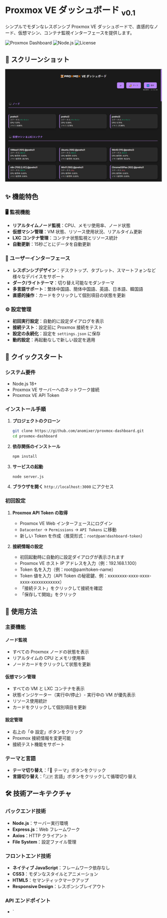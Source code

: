 # Proxmox VE ダッシュボード <sub>v0.1</sub>

シンプルでモダンなレスポンシブ Proxmox VE ダッシュボードで、直感的なノード、仮想マシン、コンテナ監視インターフェースを提供します。

![Proxmox Dashboard](https://img.shields.io/badge/Proxmox-VE%20Dashboard-blue?style=for-the-badge&logo=proxmox)
![Node.js](https://img.shields.io/badge/Node.js-18+-green?style=for-the-badge&logo=node.js)
![License](https://img.shields.io/badge/License-MIT-yellow?style=for-the-badge)

## 📸 スクリーンショット

![Proxmox Dashboard スクリーンショット](./public/screenshot_ja.png)

## ✨ 機能特色

### 🖥️ 監視機能
- **リアルタイムノード監視**：CPU、メモリ使用率、ノード状態
- **仮想マシン管理**：VM 状態、リソース使用状況、リアルタイム更新
- **LXC コンテナ管理**：コンテナ状態監視とリソース統計
- **自動更新**：15秒ごとにデータを自動更新

### 🎨 ユーザーインターフェース
- **レスポンシブデザイン**：デスクトップ、タブレット、スマートフォンなど様々なデバイスをサポート
- **ダーク/ライトテーマ**：切り替え可能なモダンテーマ
- **多言語サポート**：繁体中国語、簡体中国語、英語、日本語、韓国語
- **直感的操作**：カードをクリックして個別項目の状態を更新

### ⚙️ 設定管理
- **初回実行設定**：自動的に設定ダイアログを表示
- **接続テスト**：設定前に Proxmox 接続をテスト
- **設定の永続化**：設定を `settings.json` に保存
- **動的設定**：再起動なしで新しい設定を適用

## 🚀 クイックスタート

### システム要件
- Node.js 18+ 
- Proxmox VE サーバーへのネットワーク接続
- Proxmox VE API Token

### インストール手順

1. **プロジェクトのクローン**
   ```bash
   git clone https://github.com/anomixer/proxmox-dashboard.git
   cd proxmox-dashboard
   ```

2. **依存関係のインストール**
   ```bash
   npm install
   ```

3. **サービスの起動**
   ```bash
   node server.js
   ```

4. **ブラウザを開く**
   `http://localhost:3000` にアクセス

### 初回設定

1. **Proxmox API Token の取得**
   - Proxmox VE Web インターフェースにログイン
   - `Datacenter` → `Permissions` → `API Tokens` に移動
   - 新しい Token を作成（推奨形式：`root@pam!dashboard-token`）

2. **接続情報の設定**
   - 初回起動時に自動的に設定ダイアログが表示されます
   - Proxmox VE ホスト IP アドレスを入力（例：192.168.1.100）
   - Token 名を入力（例：root@pam!token-name）
   - Token 値を入力（API Token の秘密鍵、例：xxxxxxxx-xxxx-xxxx-xxxx-xxxxxxxxxxxx）
   - 「接続テスト」をクリックして接続を確認
   - 「保存して開始」をクリック

## 📖 使用方法

### 主要機能

#### ノード監視
- すべての Proxmox ノードの状態を表示
- リアルタイムの CPU とメモリ使用率
- ノードカードをクリックして状態を更新

#### 仮想マシン管理
- すべての VM と LXC コンテナを表示
- 状態インジケーター（実行中/停止）- 実行中の VM が優先表示
- リソース使用統計
- カードをクリックして個別項目を更新

#### 設定管理
- 右上の「⚙️ 設定」ボタンをクリック
- Proxmox 接続情報を変更可能
- 接続テスト機能をサポート

### テーマと言語
- **テーマ切り替え**：「🌙 テーマ」ボタンをクリック
- **言語切り替え**：「🇯🇵 言語」ボタンをクリックして循環切り替え

## 🛠️ 技術アーキテクチャ

### バックエンド技術
- **Node.js**：サーバー実行環境
- **Express.js**：Web フレームワーク
- **Axios**：HTTP クライアント
- **File System**：設定ファイル管理

### フロントエンド技術
- **ネイティブ JavaScript**：フレームワーク依存なし
- **CSS3**：モダンなスタイルとアニメーション
- **HTML5**：セマンティックマークアップ
- **Responsive Design**：レスポンシブレイアウト

### API エンドポイント
- `